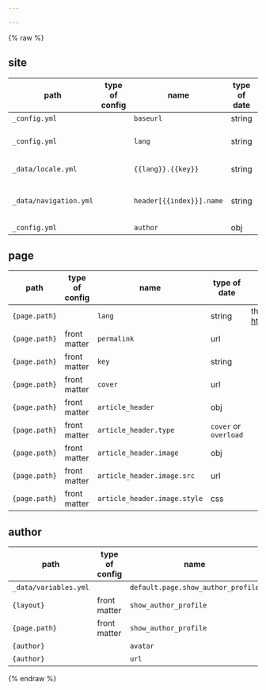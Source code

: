```yaml
---

---
```


{% raw %}

## site

path | type of config | name | type of date | mean | default
--   | ---            | ---  | ---          | ---  | ---
`_config.yml`      | | `baseurl` | string | the base url of the webpage.  | `/`
`_config.yml`      | | `lang`    | string | the language of the webpage. <br>see <http://www.lingoes.net/en/translator/langcode.htm> | `en`
`_data/locale.yml` | | `{{lang}}.{{key}}` | string | the value represents the localized representation of the `key` that will display in the webpag. | 
`_data/navigation.yml` | | `header[{{index}}].name` | string | the value will display in navigation row of the webpag. <br> if it's start with `:`, the final value is taken from `_data/locale.yml`| 
`_config.yml`      | | `author` | obj |  | 

## page 

path | type of config | name | type of date | mean | default
--   | ---            | ---  | ---          | ---  | ---
`{page.path}`      | | `lang` | string | the language of the page. see <http://www.lingoes.net/en/translator/langcode.htm> | `{{site.lang}}`
`{page.path}`      | front matter | `permalink` | url
`{page.path}`      | front matter | `key` | string
`{page.path}`      | front matter | `cover` | url 
`{page.path}`      | front matter | `article_header` | obj
`{page.path}`      | front matter | `article_header.type` | `cover` or `overload`
`{page.path}`      | front matter | `article_header.image` | obj
`{page.path}`      | front matter | `article_header.image.src` | url
`{page.path}`      | front matter | `article_header.image.style` | css

## author

path | type of config | name | type of date | mean | default
--   | ---            | ---  | ---          | ---  | ---
`_data/variables.yml`      |  | `default.page.show_author_profile` | boolean | | `false`
`{layout}`      | front matter | `show_author_profile` | boolean | | `site.data.default.page.show_author_profile`
`{page.path}`      | front matter | `show_author_profile` | boolean | | `{layout}.show_author_profile`
`{author}`      | | `avatar` | url | | 
`{author}`      | | `url` | url | |

{% endraw %}

